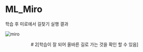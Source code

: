 # ML_Miro
학습 후 미로에서 길찾기 실행 결과

![miro](https://user-images.githubusercontent.com/66946182/97826293-8b5af200-1d04-11eb-961a-35747457dc7e.PNG)
<p align = "center"># 2[학습이 잘 되어 올바른 길로 가는 것을 확인 할 수 있음]
